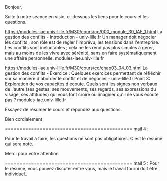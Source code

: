 Bonjour,

Suite à notre séance en visio, ci-dessous les liens pour le cours et les questions.

https://modules-iae.univ-lille.fr/M30/cours/co/000_module_30_IAE_1.html
La gestion des conflits - Introduction - univ-lille.fr
Un manager doit négocier les conflits ; son rôle est de régler l'imprévu, les tensions dans l'entreprise. Les conflits sont inéluctables ; cela ne les rend pas plus simples à gérer, mais au moins de les vivre avec sérénité, sans en faire systématiquement une affaire personnelle.
modules-iae.univ-lille.fr


https://modules-iae.univ-lille.fr/M30/cours/co/chap03_04_03.html
La gestion des conflits - Exercice : Quelques exercices permettant de réfléchir sur sa manière d'aborder le conflit et de négocier - univ-lille.fr
Point 3: Exploration de vos capacités d'écoute. Quels sont les signes non verbaux de l'autre (ses gestes, ses mouvements, ses regards, ses expressions du visage, ses attitudes) qui vous font croire ou imaginer qu'il ne vous écoute pas ?
modules-iae.univ-lille.fr


Essayez de résumer le cours et répondez aux questions.

Bien cordialement

============================================
mail 4 :


Pour le travail à faire, les questions ne sont pas obligatoires. C'est le résumé qui sera noté. 

Merci pour votre attention

============================================
mail 5 :
Pour le résumé, vous pouvez discuter entre vous, mais le travail fourni doit être individuel..
